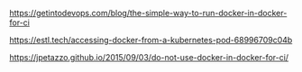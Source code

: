 https://getintodevops.com/blog/the-simple-way-to-run-docker-in-docker-for-ci   
   
https://estl.tech/accessing-docker-from-a-kubernetes-pod-68996709c04b   
   
https://jpetazzo.github.io/2015/09/03/do-not-use-docker-in-docker-for-ci/   

